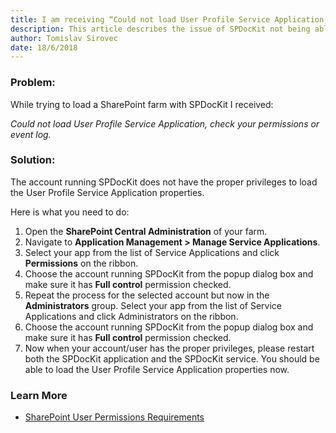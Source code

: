 ```yaml
---
title: I am receiving “Could not load User Profile Service Application, check your permissions or event log.”
description: This article describes the issue of SPDocKit not being able to load User Profile Service Application.
author: Tomislav Sirovec
date: 18/6/2018
---
```

### Problem:
While trying to load a SharePoint farm with SPDocKit I received:  

*Could not load User Profile Service Application, check your permissions or event log.*

### Solution:
The account running SPDocKit does not have the proper privileges to load the User Profile Service Application properties.

Here is what you need to do:
1. Open the **SharePoint Central Administration** of your farm.
2. Navigate to **Application Management > Manage Service Applications**.
3. Select your app from the list of Service Applications and click **Permissions** on the ribbon.
4. Choose the account running SPDocKit from the popup dialog box and make sure it has **Full control** permission checked.
5. Repeat the process for the selected account but now in the **Administrators** group. Select your app from the list of Service Applications and click Administrators on the ribbon.
6. Choose the account running SPDocKit from the popup dialog box and make sure it has **Full control** permission checked.
7. Now when your account/user has the proper privileges, please restart both the SPDocKit application and the SPDocKit service. You should be able to load the User Profile Service Application properties now.

### Learn More
* [SharePoint User Permissions Requirements](#internal/requirements/user-permissions-requirements)